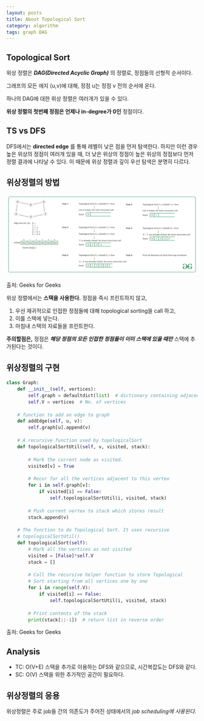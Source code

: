 ```yaml
---
layout: posts
title: About Topological Sort
category: algorithm
tags: graph DAG
---
```


## Topological Sort

위상 정렬은 **_DAG(Directed Acyclic Graph)_** 의 정렬로, 정점들의 선형적 순서이다.

그래프의 모든 에지 (u,v)에 대해, 정점 u는 정점 v 전의 순서에 온다.

하나의 DAG에 대한 위상 정렬은 여러개가 있을 수 있다.

**위상 정렬의 첫번째 정점은 언제나 in-degree가 0인** 정점이다.

## TS vs DFS

DFS에서는 **directed edge** 를 통해 레벨이 낮은 점을 먼저 탐색한다. 하지만 이런 경우 높은 위상의 정점이 여러개 있을 때, 더 낮은 위상의 정점이 높은 위상의 정점보다 먼저 정렬 결과에 나타날 수 있다. 이 때문에 위상 정렬과 깊이 우선 탐색은 분명히 다르다.

## 위상정렬의 방법

![Topological Sort implementation](/assets/images/ts1.png)

출처: Geeks for Geeks

위상 정렬에서는 **스택을 사용한다.** 정점을 즉시 프린트하지 않고,

1. 우선 재귀적으로 인접한 정점들에 대해 topological sorting을 call 하고,
2. 이를 스택에 넣는다.
3. 마침내 스택의 자료들을 프린트한다.

**주의할점은,** 정점은 **_해당 정점의 모든 인접한 정점들이 이미 스택에 있을 때만_** 스택에 추가된다는 것이다.

## 위상정렬의 구현

```python
class Graph:
    def __init__(self, vertices):
        self.graph = defaultdict(list)  # dictionary containing adjacency List
        self.V = vertices  # No. of vertices

    # function to add an edge to graph
    def addEdge(self, u, v):
        self.graph[u].append(v)

    # A recursive function used by topologicalSort
    def topologicalSortUtil(self, v, visited, stack):

        # Mark the current node as visited.
        visited[v] = True

        # Recur for all the vertices adjacent to this vertex
        for i in self.graph[v]:
            if visited[i] == False:
                self.topologicalSortUtil(i, visited, stack)

        # Push current vertex to stack which stores result
        stack.append(v)

    # The function to do Topological Sort. It uses recursive
    # topologicalSortUtil()
    def topologicalSort(self):
        # Mark all the vertices as not visited
        visited = [False]*self.V
        stack = []

        # Call the recursive helper function to store Topological
        # Sort starting from all vertices one by one
        for i in range(self.V):
            if visited[i] == False:
                self.topologicalSortUtil(i, visited, stack)

        # Print contents of the stack
        print(stack[::-1])  # return list in reverse order
```

출처: Geeks for Geeks

## Analysis

- TC: O(V+E)
  스택을 추가로 이용하는 DFS와 같으므로, 시간복잡도는 DFS와 같다.
- SC: O(V)
  스택을 위한 추가적인 공간이 필요하다.

## 위상정렬의 응용

위상정렬은 주로 job들 간의 의존도가 주어진 상태에서의 _job scheduling에 사용된다._
